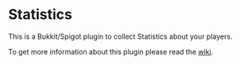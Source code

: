 # Statistics

This is a Bukkit/Spigot plugin to collect Statistics about your players.

To get more information about this plugin please read the [wiki](https://github.com/michael1011/Statistics/wiki).
